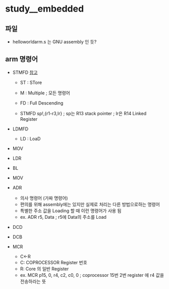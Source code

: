 # study__embedded
## 파일
* helloworldarm.s 는 GNU assembly 인 듯?

## arm 명령어
* STMFD [참고](http://recipes.egloos.com/5059742)
    * ST : STore
	* M : Multiple ; 모든 명령어
    * FD : Full Descending

	* STMFD		sp!,{r1-r3,lr}		; sp는 R13 stack pointer
									; lr은 R14 Linked Register

* LDMFD
    * LD : LoaD

* MOV

* LDR

* BL

* MOV

* ADR
    * 의사 명령어 (가짜 명령어)
	* 편의를 위해 assembly에는 있지만 실제로 처리는 다른 방법으로하는 명령어
	* 특별한 주소 값을 Loading 할 때 이런 명령어가 사용 됨
	* ex. ADR r5, Data ; r5에 Data의 주소를 Load

* DCD

* DCB

* MCR
    * C<-R
	* C: COPROCESSOR Register 번호
	* R: Core 의 일반 Register
    * ex. MCR p15, 0, r4, c2, c0, 0 ; coprocessor 15번 2번 register 에 r4 값을 전송하라는 뜻

